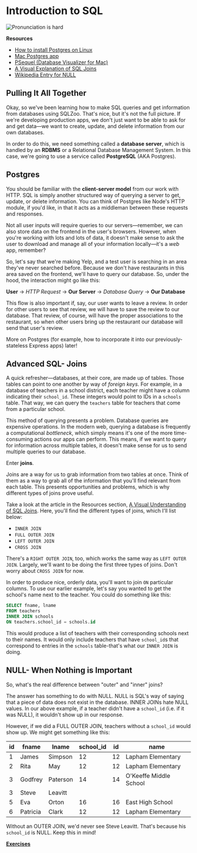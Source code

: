 # Introduction to SQL

![Pronunciation is hard](https://i.imgur.com/AF73EN7.jpg)

**Resources**

* [How to install Postgres on Linux](https://www.digitalocean.com/community/tutorials/how-to-install-and-use-postgresql-on-ubuntu-16-04)
* [Mac Postgres app](https://postgresapp.com/)
* [PSequel (Database Visualizer for Mac)](http://www.psequel.com/)
* [A Visual Explanation of SQL Joins](https://blog.codinghorror.com/a-visual-explanation-of-sql-joins/)
* [Wikipedia Entry for NULL](https://en.wikipedia.org/wiki/Null_%28SQL%29)

## Pulling It All Together

Okay, so we've been learning how to make SQL queries and get information from
databases using SQLZoo. That's nice, but it's not the full picture. If we're
developing production apps, we don't just want to be able to ask for and get
data—we want to create, update, and delete information from our own databases.

In order to do this, we need something called a **database server**, which is
handled by an **RDBMS** or a Relational Database Management System. In this case,
we're going to use a service called **PostgreSQL** (AKA Postgres).

## Postgres

You should be familiar with the **client-server model** from our work with HTTP.
SQL is simply another structured way of querying a server to get, update, or delete
information. You can think of Postgres like Node's HTTP module, if you'd like,
in that it acts as a middleman between these requests and responses.

Not all user inputs will require queries to our servers—remember, we can also
store data on the frontend in the user's browsers. However, when you're working
with lots and lots of data, it doesn't make sense to ask the user to download
and manage all of your information locally—it's a *web* app, remember?

So, let's say that we're making Yelp, and a test user is searching in an area
they've never searched before. Because we don't have restaurants in this area
saved on the frontend, we'll have to query our database. So, under the hood,
the interaction might go like this:

**User** -> *HTTP Request* -> **Our Server** -> *Database Query* -> **Our Database**

This flow is also important if, say, our user wants to leave a review. In order
for other users to see that review, we will have to save the review to our database.
That review, of course, will have the proper associations to the restaurant,
so when other users bring up the restaurant our database will send that user's
review.

More on Postgres (for example, how to incorporate it into our previously-stateless
Express apps) later!

## Advanced SQL- Joins

A quick refresher—databases, at their core, are made up of tables. Those tables
can point to one another by way of *foreign keys*. For example, in a database of
teachers in a school district, each teacher might have a column indicating their
`school_id`. These integers would point to IDs in a `schools` table. That way,
we can query the `teachers` table for teachers that come from a particular school.

This method of querying presents a problem. Database queries are expensive operations.
In the modern web, querying a database is frequently a computational *bottleneck*,
which simply means it's one of the more time-consuming actions our apps can perform.
This means, if we want to query for information across multiple tables, it doesn't
make sense for us to send multiple queries to our database.

Enter **joins**.

Joins are a way for us to grab information from two tables at once. Think of them
as a way to grab all of the information that you'll find relevant from each table.
This presents opportunities and problems, which is why different types of joins
prove useful.

Take a look at the article in the Resources section, [A Visual Understanding of SQL Joins](https://blog.codinghorror.com/a-visual-explanation-of-sql-joins/).
Here, you'll find the different types of joins, which I'll list below:

* `INNER JOIN`
* `FULL OUTER JOIN`
* `LEFT OUTER JOIN`
* `CROSS JOIN`

There's a `RIGHT OUTER JOIN`, too, which works the same way as `LEFT OUTER JOIN`.
Largely, we'll want to be doing the first three types of joins. Don't worry about
`CROSS JOIN` for now.

In order to produce nice, orderly data, you'll want to join `ON` particular
columns. To use our earlier example, let's say you wanted to get the school's name
next to the teacher. You could do something like this:

```sql
SELECT fname, lname
FROM teachers
INNER JOIN schools
ON teachers.school_id = schools.id
```

This would produce a list of teachers with their corresponding schools next to their
names. It would only include teachers that have `school_id`s that correspond to
entries in the `schools` table-that's what our `INNER JOIN` is doing.

## NULL- When Nothing is Important

So, what's the real difference between "outer" and "inner" joins?

The answer has something to do with NULL. NULL is SQL's way of saying that
a piece of data does not exist in the database. INNER JOINs hate NULL values.
In our above example, if a teacher didn't have a `school_id` (i.e. if it was
NULL), it wouldn't show up in our response.

However, if we did a FULL OUTER JOIN, teachers without a `school_id` would
show up. We might get something like this:

| id            | fname          | lname  | school_id | id  | name  |
| ------------- | ------------- | ----- | --------- | ----- | --------- |
|1|James|Simpson|12|12|Lapham Elementary|
|2|Rita|May|12|12|Lapham Elementary|
|3|Godfrey|Paterson|14|14|O'Keeffe Middle School|
|3|Steve|Leavitt||||
|5|Eva|Orton|16|16|East High School|
|6|Patricia|Clark|12|12|Lapham Elementary|

Without an OUTER JOIN, we'd never see Steve Leavitt. That's because his `school_id`
is NULL. Keep this in mind!

[**Exercises**](../../exercises/SQL/introduction.md)
